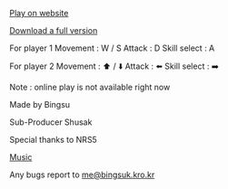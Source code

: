 [Play on website](https://leebingsu.github.io/2PBlast/2Pblast(no_soundtrack))


[Download a full version](https://drive.google.com/drive/folders/1rhEKDN7i8aLwyEejg6tvnflETOqRG8ES?usp=drive_link)



For player 1
Movement : W / S
Attack : D
Skill select : A

For player 2
Movement : ⬆️ / ⬇️
Attack : ⬅️
Skill select : ➡️

Note : online play is not available right now


Made by Bingsu

Sub-Producer  Shusak

Special thanks to NRS5

[Music](https://youtu.be/ujzlfNETAj0)

Any bugs report to me@bingsuk.kro.kr
